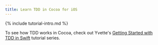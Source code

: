 ```yaml
---
title: Learn TDD in Cocoa for iOS
---
```


{% include tutorial-intro.md %}

To see how TDD works in Cocoa, check out Yvette's [Getting Started with TDD in Swift](https://medium.com/@ynzc/getting-started-with-tdd-in-swift-2fab3e07204b#.y8iry9klv) tutorial series.

